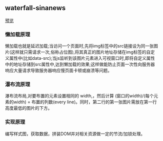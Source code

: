 ## waterfall-sinanews
[预览](https://erxun.github.io/waterfall-sinanews/index.html)
### 懒加载原理
   懒加载也就是延迟加载;当访问一个页面时,先将img标签中的src链接设为同一张图片(这样就只需请求一次,俗称占位图),将其真正的图片地址存储在img标签的自定义属性中(比如data-src);当js监听到该图片元素进入可视窗口时,即将自定义属性中的地址存储到src属性中,达到懒加载的效果;这样做能防止页面一次性向服务器响应大量请求导致服务器响应慢页面卡顿或崩溃等问题。

### 瀑布流原理
   瀑布流布局,对要布置的元素设置相同的 width,，然后计算 (窗口的width)/(每个元素的width) = 布置的列数(every line)。同时，第二行的第一张图片需放在第一行高度最低的图片的下方。

### 实现原理
   编写样式图，获取数据，拼装DOM并对相关资源做一定的节流/加锁处理。

